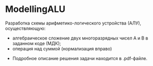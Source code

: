 # ModellingALU

Разработка схемы арифметико-логического устройства (АЛУ), осуществляющую: 
- алгебраическое сложение двух многоразрядных чисел A и B в заданном коде (МДК);
- операция над суммой (нормализация вправо)

* Подробное описание решения задачи находится в .pdf-файле.

